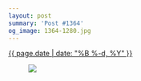 ```yaml
---
layout: post
summary: 'Post #1364'
og_image: 1364-1280.jpg
---
```


<p>
 <time>
  <a href="/1364">
   {{ page.date | date: "%B %-d, %Y" }}
  </a>
 </time>
 <a href="/1364">
  <figure data-taken="5/9/2021">
   <img sizes="(min-width: 700px) 50vw, calc(100vw - 2rem)" src="{{ site.assets_url }}/1364-640.jpg" srcset="{{ site.assets_url }}/1364-320.jpg 320w, {{ site.assets_url }}/1364-640.jpg 640w, {{ site.assets_url }}/1364-960.jpg 960w, {{ site.assets_url }}/1364-1280.jpg 1280w"/>
  </figure>
 </a>
</p>
